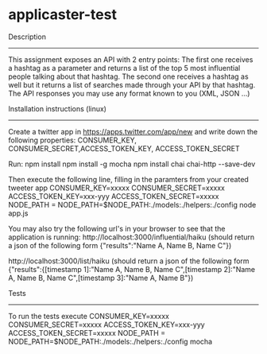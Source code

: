 # applicaster-test

Description
*************

This assignment exposes an API with 2 entry points:
The first one receives a hashtag as a parameter and returns a list of the top 5 most influential people talking about that hashtag.
The second one receives a hashtag as well but it returns a list of searches made through your API by that hashtag.
The API responses you may use any format known to you (XML, JSON ...)

Installation instructions (linux)
**********************************
Create a twitter app in https://apps.twitter.com/app/new and write down the following properties:
CONSUMER_KEY, CONSUMER_SECRET,ACCESS_TOKEN_KEY, ACCESS_TOKEN_SECRET

Run:
npm install
npm install -g mocha
npm install chai chai-http --save-dev

Then execute the following line, filling in the paramters from your created tweeter app
CONSUMER_KEY=xxxxx CONSUMER_SECRET=xxxxx ACCESS_TOKEN_KEY=xxx-yyy ACCESS_TOKEN_SECRET=xxxxx NODE_PATH = NODE_PATH=$NODE_PATH:./models:./helpers:./config node app.js

You may also try the following url's in your browser to see that the application is running:
http://localhost:3000/influential/haiku
(should return a json of the following form {"results":"Name A, Name B, Name C"})

http://localhost:3000/list/haiku
(should return a json of the following form {"results":{[timestamp 1]:"Name A, Name B, Name C",[timestamp 2]:"Name A, Name B, Name C",[timestamp 3]:"Name A, Name B"})

Tests
*****
To run the tests execute
CONSUMER_KEY=xxxxx CONSUMER_SECRET=xxxxx ACCESS_TOKEN_KEY=xxx-yyy ACCESS_TOKEN_SECRET=xxxxx NODE_PATH = NODE_PATH=$NODE_PATH:./models:./helpers:./config mocha
